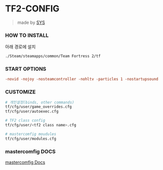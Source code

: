 # TF2-CONFIG

> made by [SYS](https://steamcommunity.com/profiles/76561198206033049/)



### HOW TO INSTALL

아래 경로에 설치

```bash
./Steam/steamapps/common/Team Fortress 2/tf
```



### START OPTIONS

```cfg
-novid -nojoy -nosteamcontroller -nohltv -particles 1 -nostartupsound 
```



### CUSTOMIZE

```bash
# 개인설정(binds, other commands)
tf/cfg/user/game_overrides.cfg
tf/cfg/user/autoexec.cfg

# TF2 class config
tf/cfg/user/<tf2 class name>.cfg

# mastercomfig moudules
tf/cfg/user/modules.cfg
```



### mastercomfig DOCS

[mastercomfig Docs](https://docs.mastercomfig.com/en/stable/)
